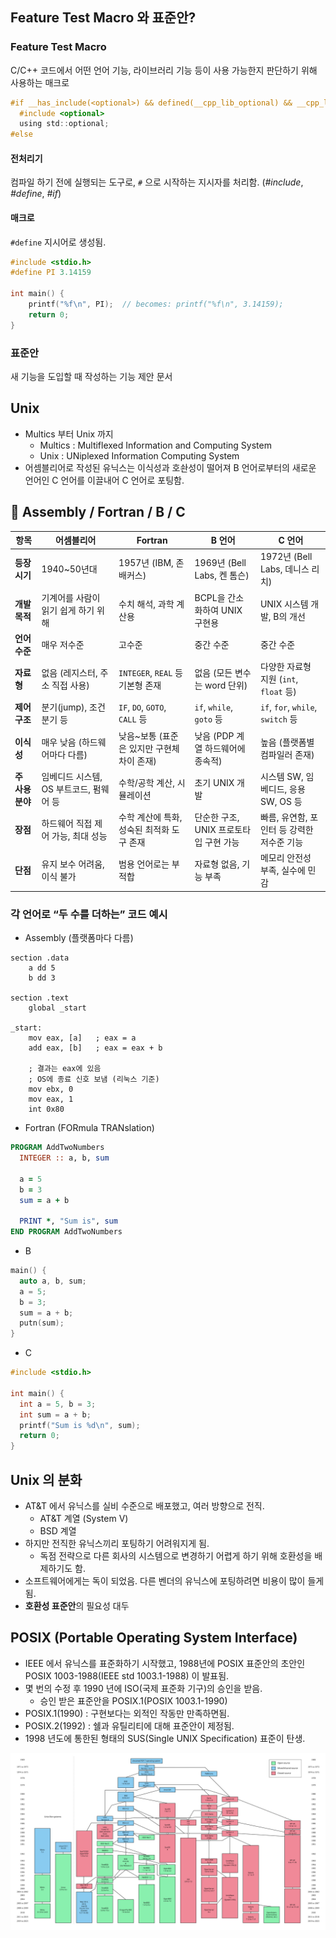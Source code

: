 ## Feature Test Macro 와 표준안?
### Feature Test Macro
C/C++ 코드에서 어떤 언어 기능, 라이브러리 기능 등이 사용 가능한지 판단하기 위해 사용하는 매크로

```c
#if __has_include(<optional>) && defined(__cpp_lib_optional) && __cpp_lib_optional >= 201603
  #include <optional>
  using std::optional;
#else
```

#### 전처리기
컴파일 하기 전에 실행되는 도구로, `#` 으로 시작하는 지시자를 처리함. (_#include_, _#define_, _#if_)


#### 매크로
`#define` 지시어로 생성됨.

```c
#include <stdio.h>
#define PI 3.14159

int main() {
    printf("%f\n", PI);  // becomes: printf("%f\n", 3.14159);
    return 0;
}
```

### 표준안
새 기능을 도입할 때 작성하는 기능 제안 문서

## Unix
- Multics 부터 Unix 까지
  - Multics : Multiflexed Information and Computing System
  - Unix : UNiplexed Information Computing System
- 어셈블리어로 작성된 유닉스는 이식성과 호솬성이 떨어져 B 언어로부터의 새로운 언어인 C 언어를 이끌내어 C 언어로 포팅함.

## 🤖 Assembly / Fortran / B / C

| 항목           | **어셈블리어**                | **Fortran**                  | **B 언어**                 | **C 언어**                         |
| ------------ | ------------------------ | ---------------------------- | ------------------------ | -------------------------------- |
| **등장 시기**    | 1940\~50년대               | 1957년 (IBM, 존 배커스)           | 1969년 (Bell Labs, 켄 톰슨)  | 1972년 (Bell Labs, 데니스 리치)        |
| **개발 목적**    | 기계어를 사람이 읽기 쉽게 하기 위해     | 수치 해석, 과학 계산용                | BCPL을 간소화하여 UNIX 구현용     | UNIX 시스템 개발, B의 개선               |
| **언어 수준**    | 매우 저수준                   | 고수준                          | 중간 수준                    | 중간 수준                            |
| **자료형**      | 없음 (레지스터, 주소 직접 사용)      | `INTEGER`, `REAL` 등 기본형 존재   | 없음 (모든 변수는 word 단위)      | 다양한 자료형 지원 (`int`, `float` 등)    |
| **제어 구조**    | 분기(jump), 조건 분기 등        | `IF`, `DO`, `GOTO`, `CALL` 등 | `if`, `while`, `goto` 등  | `if`, `for`, `while`, `switch` 등 |
| **이식성**      | 매우 낮음 (하드웨어마다 다름)        | 낮음\~보통 (표준은 있지만 구현체 차이 존재)   | 낮음 (PDP 계열 하드웨어에 종속적)    | 높음 (플랫폼별 컴파일러 존재)                |
| **주 사용 분야**  | 임베디드 시스템, OS 부트코드, 펌웨어 등 | 수학/공학 계산, 시뮬레이션              | 초기 UNIX 개발               | 시스템 SW, 임베디드, 응용 SW, OS 등        |
| **장점**       | 하드웨어 직접 제어 가능, 최대 성능     | 수학 계산에 특화, 성숙된 최적화 도구 존재     | 단순한 구조, UNIX 프로토타입 구현 가능 | 빠름, 유연함, 포인터 등 강력한 저수준 기능        |
| **단점**       | 유지 보수 어려움, 이식 불가         | 범용 언어로는 부적합                  | 자료형 없음, 기능 부족            | 메모리 안전성 부족, 실수에 민감               |

### 각 언어로 “두 수를 더하는” 코드 예시
- Assembly (플랫폼마다 다름)
```
section .data
    a dd 5
    b dd 3

section .text
    global _start

_start:
    mov eax, [a]   ; eax = a
    add eax, [b]   ; eax = eax + b

    ; 결과는 eax에 있음
    ; OS에 종료 신호 보냄 (리눅스 기준)
    mov ebx, 0
    mov eax, 1
    int 0x80
```

- Fortran (FORmula TRANslation)
```fortran
PROGRAM AddTwoNumbers
  INTEGER :: a, b, sum

  a = 5
  b = 3
  sum = a + b

  PRINT *, "Sum is", sum
END PROGRAM AddTwoNumbers
```

- B
```c
main() {
  auto a, b, sum;
  a = 5;
  b = 3;
  sum = a + b;
  putn(sum);
}
```

- C
```c
#include <stdio.h>

int main() {
  int a = 5, b = 3;
  int sum = a + b;
  printf("Sum is %d\n", sum);
  return 0;
}
```

## Unix 의 분화
- AT&T 에서 유닉스를 실비 수준으로 배포했고, 여러 방향으로 전직.
  - AT&T 계열 (System V)
  - BSD 계열
- 하지만 전직한 유닉스끼리 포팅하기 어려워지게 됨.
  - 독점 전략으로 다른 회사의 시스템으로 변경하기 어렵게 하기 위해 호환성을 배제하기도 함.
- 소프트웨어에게는 독이 되었음. 다른 벤더의 유닉스에 포팅하려면 비용이 많이 들게 됨.
- **호환성 표준안**의 필요성 대두

## POSIX (Portable Operating System Interface)
- IEEE 에서 유닉스를 표준화하기 시작했고, 1988년에 POSIX 표준안의 초안인 POSIX 1003-1988(IEEE std 1003.1-1988) 이 발표됨.
- 몇 번의 수정 후 1990 년에 ISO(국제 표준화 기구)의 승인을 받음.
  - 승인 받은 표준안을 POSIX.1(POSIX 1003.1-1990)
- POSIX.1(1990) : 구현보다는 외적인 작동만 만족하면됨.
- POSIX.2(1992) : 쉘과 유틸리티에 대해 표준안이 제정됨.
- 1998 년도에 통한된 형태의 SUS(Single UNIX Specification) 표준이 탄생.

![UNIX history](images/unix_history.png)